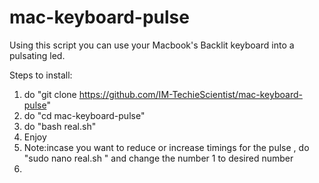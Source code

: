 # mac-keyboard-pulse
Using this script you can use your Macbook's Backlit keyboard into a pulsating led.

Steps to install:
1) do "git clone https://github.com/IM-TechieScientist/mac-keyboard-pulse"
2) do "cd mac-keyboard-pulse"
3) do "bash real.sh"
4) Enjoy
5) Note:incase you want to reduce or increase timings for the pulse , do "sudo nano real.sh " and change the number 1 to desired number
6) 

